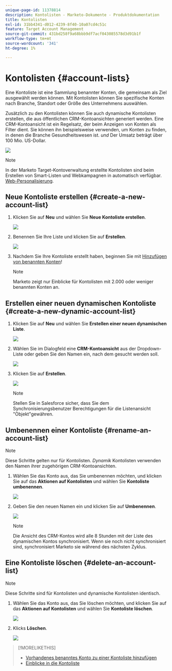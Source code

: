 ```yaml
---
unique-page-id: 11378814
description: Kontolisten - Marketo-Dokumente - Produktdokumentation
title: Kontolisten
exl-id: 31bb4341-d012-4239-8f40-10a07cd4c51c
feature: Target Account Management
source-git-commit: 431bd258f9a68bbb9df7acf043085578d3d91b1f
workflow-type: tm+mt
source-wordcount: '341'
ht-degree: 1%

---
```


# Kontolisten {#account-lists}

Eine Kontoliste ist eine Sammlung benannter Konten, die gemeinsam als Ziel ausgewählt werden können. Mit Kontolisten können Sie spezifische Konten nach Branche, Standort oder Größe des Unternehmens auswählen.

Zusätzlich zu den Kontolisten können Sie auch dynamische Kontolisten erstellen, die aus öffentlichen CRM-Kontoansichten generiert werden. Eine CRM-Kontoansicht ist ein Regelsatz, der beim Anzeigen von Konten als Filter dient. Sie können ihn beispielsweise verwenden, um Konten zu finden, in denen die Branche Gesundheitswesen ist. *und* Der Umsatz beträgt über 100 Mio. US-Dollar.

![](assets/one.png)

>[!NOTE]
>
>In der Marketo Target-Kontoverwaltung erstellte Kontolisten sind beim Erstellen von Smart-Listen und Webkampagnen in automatisch verfügbar. [Web-Personalisierung](/help/marketo/product-docs/web-personalization/using-web-segments/web-segments.md).

## Neue Kontoliste erstellen {#create-a-new-account-list}

1. Klicken Sie auf **Neu** und wählen Sie **Neue Kontoliste erstellen**.

   ![](assets/1a.png)

1. Benennen Sie Ihre Liste und klicken Sie auf **Erstellen**.

   ![](assets/three-0.png)

1. Nachdem Sie Ihre Kontoliste erstellt haben, beginnen Sie mit [Hinzufügen von benannten Konten](/help/marketo/product-docs/target-account-management/target/named-accounts/add-an-existing-named-account-to-an-account-list.md)!

   >[!NOTE]
   >
   >Marketo zeigt nur Einblicke für Kontolisten mit 2.000 oder weniger benannten Konten an.

## Erstellen einer neuen dynamischen Kontoliste {#create-a-new-dynamic-account-list}

1. Klicken Sie auf **Neu** und wählen Sie **Erstellen einer neuen dynamischen Liste**.

   ![](assets/1.png)

1. Wählen Sie im Dialogfeld eine **CRM-Kontoansicht** aus der Dropdown-Liste oder geben Sie den Namen ein, nach dem gesucht werden soll.

   ![](assets/image2017-7-18-9-48-23.png)

1. Klicken Sie auf **Erstellen**.

   ![](assets/step4.jpg)

   >[!NOTE]
   >
   >Stellen Sie in Salesforce sicher, dass Sie dem Synchronisierungsbenutzer Berechtigungen für die Listenansicht &quot;Objekt&quot;gewähren.

## Umbenennen einer Kontoliste {#rename-an-account-list}

>[!NOTE]
>
>Diese Schritte gelten nur für Kontolisten. _Dynamik_ Kontolisten verwenden den Namen ihrer zugehörigen CRM-Kontoansichten.

1. Wählen Sie das Konto aus, das Sie umbenennen möchten, und klicken Sie auf das **Aktionen auf Kontolisten** und wählen Sie **Kontoliste umbenennen**.

   ![](assets/three.png)

1. Geben Sie den neuen Namen ein und klicken Sie auf **Umbenennen**.

   ![](assets/four.png)

   >[!NOTE]
   >
   >Die Ansicht des CRM-Kontos wird alle 8 Stunden mit der Liste des dynamischen Kontos synchronisiert. Wenn sie noch nicht synchronisiert sind, synchronisiert Marketo sie während des nächsten Zyklus.

## Eine Kontoliste löschen {#delete-an-account-list}

>[!NOTE]
>
>Diese Schritte sind für Kontolisten und dynamische Kontolisten identisch.

1. Wählen Sie das Konto aus, das Sie löschen möchten, und klicken Sie auf das **Aktionen auf Kontolisten** und wählen Sie **Kontoliste löschen**.

   ![](assets/five.png)

1. Klicks **Löschen**.

   ![](assets/six.png)

>[!MORELIKETHIS]
>
>* [Vorhandenes benanntes Konto zu einer Kontoliste hinzufügen](/help/marketo/product-docs/target-account-management/target/named-accounts/add-an-existing-named-account-to-an-account-list.md)
>* [Einblicke in die Kontoliste](/help/marketo/product-docs/target-account-management/measure/account-list-insights.md)
